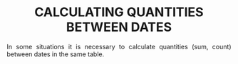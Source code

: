 <h1 align="center"> CALCULATING QUANTITIES BETWEEN DATES </h1>

<p align="justify">In some situations it is necessary to calculate quantities (sum, count) between dates in the same table. </p>
